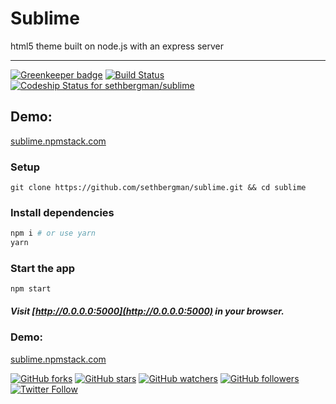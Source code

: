 # Sublime

html5 theme built on node.js with an express server

--------------------------------------------------------------------------------

[![Greenkeeper badge](https://badges.greenkeeper.io/sethbergman/sublime.svg)](https://greenkeeper.io/)
[![Build Status](https://travis-ci.org/sethbergman/sublime.svg?branch=master)](https://travis-ci.org/sethbergman/sublime)
[ ![Codeship Status for sethbergman/sublime](https://app.codeship.com/projects/f0264f50-de5a-0135-fb77-3a73794eed9d/status?branch=master)](https://app.codeship.com/projects/266140)


## Demo:

[sublime.npmstack.com](//sublime.npmstack.com)

### Setup

```
git clone https://github.com/sethbergman/sublime.git && cd sublime
```

### Install dependencies

```sh
npm i # or use yarn
yarn
```

### Start the app

```
npm start
```

##### Visit [http://0.0.0.0:5000](http://0.0.0.0:5000) in your browser.

### Demo:

[sublime.npmstack.com](//sublime.npmstack.com)

[![GitHub forks](https://img.shields.io/github/forks/sethbergman/sublime.svg?style=social&label=Fork)](https://github.com/sethbergman/sublime)
[![GitHub stars](https://img.shields.io/github/stars/sethbergman/sublime.svg?style=social&label=Stars)](https://github.com/sethbergman/sublime)
[![GitHub watchers](https://img.shields.io/github/watchers/sethbergman/sublime.svg?style=social&label=Watch)](https://github.com/sethbergman/sublime)
[![GitHub followers](https://img.shields.io/github/followers/sethbergman.svg?style=social&label=Follow)](https://github.com/sethbergman)
[![Twitter Follow](https://img.shields.io/twitter/follow/seth_bergman.svg?style=social&label=Follow)](https://twitter.com/seth_bergman)
